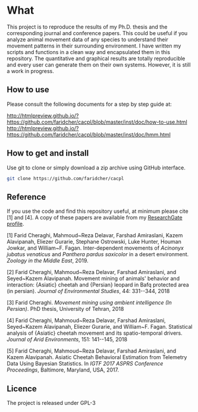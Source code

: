 # What
This project is to reproduce the results of my Ph.D. thesis and the
corresponding journal and conference papers. This could be useful if you analyze animal
movement data of any species to understand their movement patterns in their
surrounding environment. I have written my scripts and functions in a
clean way and encapsulated them in this repository. The quantitative and graphical
results are totally reproducible and every user can generate them on their own
systems. However, it is still a work in progress.

## How to use
Please consult the following documents for a step by step guide at:

http://htmlpreview.github.io/?https://github.com/faridcher/cacpl/blob/master/inst/doc/how-to-use.html
http://htmlpreview.github.io/?https://github.com/faridcher/cacpl/blob/master/inst/doc/hmm.html

## How to get and install
Use git to clone or simply download a zip archive using GitHub interface.

```sh
git clone https://github.com/faridcher/cacpl
```

## Reference
If you use the code and find this repository useful, at minimum please cite [1] and [4]. A copy of these papers are available from my [ResearchGate profile](https://www.researchgate.net/profile/Farid_Cheraghi).

[1] Farid Cheraghi, Mahmoud~Reza Delavar, Farshad Amiraslani, Kazem Alavipanah,
  Eliezer Gurarie, Stephane Ostrowski, Luke Hunter, Houman Jowkar, and
  William~F. Fagan. Inter-dependent movements of *Acinonyx jubatus venaticus* and
  *Panthera pardus saxicolor* in a desert environment. *Zoology in the Middle East*, 2019.

[2] Farid Cheraghi, Mahmoud~Reza Delavar, Farshad Amiraslani, and Seyed~Kazem
  Alavipanah. Movement mining of animals' behavior and interaction: {Asiatic}
  cheetah and {Persian} leopard in Bafq protected area (in persian).
*Journal of Environmental Studies*, 44: 331--344, 2018

[3] Farid Cheraghi.
*Movement mining using ambient intelligence (In Persian)*.
PhD thesis, University of Tehran, 2018

[4] Farid Cheraghi, Mahmoud~Reza Delavar, Farshad Amiraslani, Seyed~Kazem
  Alavipanah, Eliezer Gurarie, and William~F. Fagan.
Statistical analysis of {Asiatic} cheetah movement and its spatio-temporal drivers.
*Journal of Arid Environments*, 151: 141--145, 2018

[5] Farid Cheraghi, Mahmoud~Reza Delavar, Farshad Amiraslani, and Kazem Alavipanah.
Asiatic Cheetah Behavioral Estimation from Telemetry Data Using Bayesian Statistics.
In *IGTF 2017 ASPRS Conference Proceedings*, Baltimore, Maryland, USA, 2017.

## Licence
The project is released under GPL-3

<!-- # Code of conduct -->
<!-- Please note that this project is released with a [Contributor Code of Conduct](CONDUCT.md). By participating in this project you agree to abide by its terms. -->

